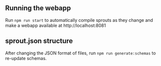 
## Running the webapp

Run `npm run start` to automatically compile sprouts as they change and make a webapp available at http://localhost:8081

## sprout.json structure

After changing the JSON format of files, run `npm run generate:schemas` to re-update schemas.